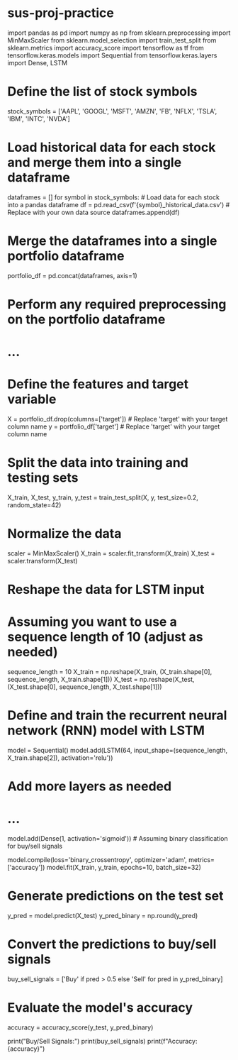 # sus-proj-practice

import pandas as pd
import numpy as np
from sklearn.preprocessing import MinMaxScaler
from sklearn.model_selection import train_test_split
from sklearn.metrics import accuracy_score
import tensorflow as tf
from tensorflow.keras.models import Sequential
from tensorflow.keras.layers import Dense, LSTM

# Define the list of stock symbols
stock_symbols = ['AAPL', 'GOOGL', 'MSFT', 'AMZN', 'FB', 'NFLX', 'TSLA', 'IBM', 'INTC', 'NVDA']

# Load historical data for each stock and merge them into a single dataframe
dataframes = []
for symbol in stock_symbols:
    # Load data for each stock into a pandas dataframe
    df = pd.read_csv(f'{symbol}_historical_data.csv')  # Replace with your own data source
    dataframes.append(df)

# Merge the dataframes into a single portfolio dataframe
portfolio_df = pd.concat(dataframes, axis=1)

# Perform any required preprocessing on the portfolio dataframe
# ...

# Define the features and target variable
X = portfolio_df.drop(columns=['target'])  # Replace 'target' with your target column name
y = portfolio_df['target']  # Replace 'target' with your target column name

# Split the data into training and testing sets
X_train, X_test, y_train, y_test = train_test_split(X, y, test_size=0.2, random_state=42)

# Normalize the data
scaler = MinMaxScaler()
X_train = scaler.fit_transform(X_train)
X_test = scaler.transform(X_test)

# Reshape the data for LSTM input
# Assuming you want to use a sequence length of 10 (adjust as needed)
sequence_length = 10
X_train = np.reshape(X_train, (X_train.shape[0], sequence_length, X_train.shape[1]))
X_test = np.reshape(X_test, (X_test.shape[0], sequence_length, X_test.shape[1]))

# Define and train the recurrent neural network (RNN) model with LSTM
model = Sequential()
model.add(LSTM(64, input_shape=(sequence_length, X_train.shape[2]), activation='relu'))
# Add more layers as needed
# ...

model.add(Dense(1, activation='sigmoid'))  # Assuming binary classification for buy/sell signals

model.compile(loss='binary_crossentropy', optimizer='adam', metrics=['accuracy'])
model.fit(X_train, y_train, epochs=10, batch_size=32)

# Generate predictions on the test set
y_pred = model.predict(X_test)
y_pred_binary = np.round(y_pred)

# Convert the predictions to buy/sell signals
buy_sell_signals = ['Buy' if pred > 0.5 else 'Sell' for pred in y_pred_binary]

# Evaluate the model's accuracy
accuracy = accuracy_score(y_test, y_pred_binary)

print("Buy/Sell Signals:")
print(buy_sell_signals)
print(f"Accuracy: {accuracy}")
